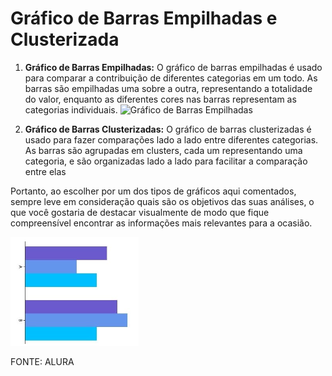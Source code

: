 # Gráfico de Barras Empilhadas e Clusterizada

1. **Gráfico de Barras Empilhadas:** O gráfico de barras empilhadas é usado para comparar a contribuição de diferentes categorias em um todo. As barras são empilhadas uma sobre a outra, representando a totalidade do valor, enquanto as diferentes cores nas barras representam as categorias individuais.
![Gráfico de Barras Empilhadas](../assets/gráficosDeBarrasEmpilhados.png)

2. **Gráfico de Barras Clusterizadas:** O gráfico de barras clusterizadas é usado para fazer comparações lado a lado entre diferentes categorias. As barras são agrupadas em clusters, cada um representando uma categoria, e são organizadas lado a lado para facilitar a comparação entre elas

Portanto, ao escolher por um dos tipos de gráficos aqui comentados, sempre leve em consideração quais são os objetivos das suas análises, o que você gostaria de destacar visualmente de modo que fique compreensível encontrar as informações mais relevantes para a ocasião.

![Grafico de Barras](../assets/graficoDeBarras.png)

FONTE: ALURA
